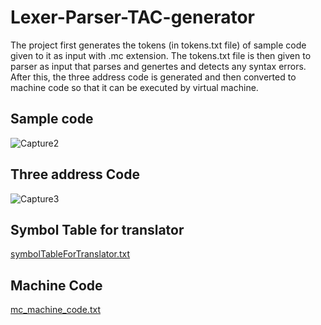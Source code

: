 # Lexer-Parser-TAC-generator

The project first generates the tokens (in tokens.txt file) of sample code given to it as input with .mc extension. The tokens.txt file is then given to parser as input that parses and genertes and detects any syntax errors. After this, the three address code is generated and then converted to machine code so that it can be executed by virtual machine.

## Sample code

![Capture2](https://user-images.githubusercontent.com/106020730/214288549-006ee399-f414-421a-9567-319793c54a7d.PNG)

## Three address Code

![Capture3](https://user-images.githubusercontent.com/106020730/214289310-69f9f146-45c9-43ad-a090-e827403f8aad.PNG)

## Symbol Table for translator

[symbolTableForTranslator.txt](https://github.com/Wajeeha-Kashif/Lexer-Parser-TAC-generator/files/10489451/symbolTableForTranslator.txt)

## Machine Code

[mc_machine_code.txt](https://github.com/Wajeeha-Kashif/Lexer-Parser-TAC-generator/files/10489454/mc_machine_code.txt)

